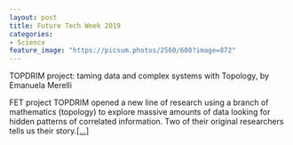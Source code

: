 ```yaml
---
layout: post
title: Future Tech Week 2019
categories:
- Science
feature_image: "https://picsum.photos/2560/600?image=872"
---
```

TOPDRIM project: taming data and complex systems with Topology,
by Emanuela Merelli

FET project TOPDRIM opened a new line of research using a branch of mathematics (topology) to explore massive amounts of data looking for hidden patterns of correlated information. Two of their original researchers tells us their story.<a href="http://www.topdrim.eu/FutureTech-Week2019/blog/index.html">[...]</a>
